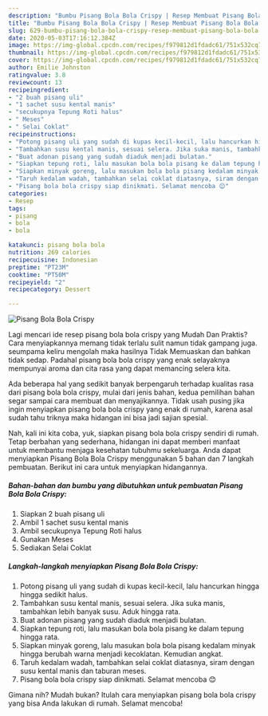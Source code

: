 ```yaml
---
description: "Bumbu Pisang Bola Bola Crispy | Resep Membuat Pisang Bola Bola Crispy Yang Bikin Ngiler"
title: "Bumbu Pisang Bola Bola Crispy | Resep Membuat Pisang Bola Bola Crispy Yang Bikin Ngiler"
slug: 629-bumbu-pisang-bola-bola-crispy-resep-membuat-pisang-bola-bola-crispy-yang-bikin-ngiler
date: 2020-05-03T17:16:12.384Z
image: https://img-global.cpcdn.com/recipes/f979812d1fdadc61/751x532cq70/pisang-bola-bola-crispy-foto-resep-utama.jpg
thumbnail: https://img-global.cpcdn.com/recipes/f979812d1fdadc61/751x532cq70/pisang-bola-bola-crispy-foto-resep-utama.jpg
cover: https://img-global.cpcdn.com/recipes/f979812d1fdadc61/751x532cq70/pisang-bola-bola-crispy-foto-resep-utama.jpg
author: Emilie Johnston
ratingvalue: 3.8
reviewcount: 13
recipeingredient:
- "2 buah pisang uli"
- "1 sachet susu kental manis"
- "secukupnya Tepung Roti halus"
- " Meses"
- " Selai Coklat"
recipeinstructions:
- "Potong pisang uli yang sudah di kupas kecil-kecil, lalu hancurkan hingga hingga sedikit halus."
- "Tambahkan susu kental manis, sesuai selera. Jika suka manis, tambahkan lebih banyak susu. Aduk hingga rata."
- "Buat adonan pisang yang sudah diaduk menjadi bulatan."
- "Siapkan tepung roti, lalu masukan bola bola pisang ke dalam tepung hingga rata."
- "Siapkan minyak goreng, lalu masukan bola bola pisang kedalam minyak hingga berubah warna menjadi kecoklatan. Kemudian angkat."
- "Taruh kedalam wadah, tambahkan selai coklat diatasnya, siram dengan susu kental manis dan taburan meses."
- "Pisang bola bola crispy siap dinikmati. Selamat mencoba 😊"
categories:
- Resep
tags:
- pisang
- bola
- bola

katakunci: pisang bola bola 
nutrition: 269 calories
recipecuisine: Indonesian
preptime: "PT23M"
cooktime: "PT50M"
recipeyield: "2"
recipecategory: Dessert

---
```



![Pisang Bola Bola Crispy](https://img-global.cpcdn.com/recipes/f979812d1fdadc61/751x532cq70/pisang-bola-bola-crispy-foto-resep-utama.jpg)

Lagi mencari ide resep pisang bola bola crispy yang Mudah Dan Praktis? Cara menyiapkannya memang tidak terlalu sulit namun tidak gampang juga. seumpama keliru mengolah maka hasilnya Tidak Memuaskan dan bahkan tidak sedap. Padahal pisang bola bola crispy yang enak selayaknya mempunyai aroma dan cita rasa yang dapat memancing selera kita.



Ada beberapa hal yang sedikit banyak berpengaruh terhadap kualitas rasa dari pisang bola bola crispy, mulai dari jenis bahan, kedua pemilihan bahan segar sampai cara membuat dan menyajikannya. Tidak usah pusing jika ingin menyiapkan pisang bola bola crispy yang enak di rumah, karena asal sudah tahu triknya maka hidangan ini bisa jadi sajian spesial.


Nah, kali ini kita coba, yuk, siapkan pisang bola bola crispy sendiri di rumah. Tetap berbahan yang sederhana, hidangan ini dapat memberi manfaat untuk membantu menjaga kesehatan tubuhmu sekeluarga. Anda dapat menyiapkan Pisang Bola Bola Crispy menggunakan 5 bahan dan 7 langkah pembuatan. Berikut ini cara untuk menyiapkan hidangannya.

<!--inarticleads1-->

##### Bahan-bahan dan bumbu yang dibutuhkan untuk pembuatan Pisang Bola Bola Crispy:

1. Siapkan 2 buah pisang uli
1. Ambil 1 sachet susu kental manis
1. Ambil secukupnya Tepung Roti halus
1. Gunakan  Meses
1. Sediakan  Selai Coklat




<!--inarticleads2-->

##### Langkah-langkah menyiapkan Pisang Bola Bola Crispy:

1. Potong pisang uli yang sudah di kupas kecil-kecil, lalu hancurkan hingga hingga sedikit halus.
1. Tambahkan susu kental manis, sesuai selera. Jika suka manis, tambahkan lebih banyak susu. Aduk hingga rata.
1. Buat adonan pisang yang sudah diaduk menjadi bulatan.
1. Siapkan tepung roti, lalu masukan bola bola pisang ke dalam tepung hingga rata.
1. Siapkan minyak goreng, lalu masukan bola bola pisang kedalam minyak hingga berubah warna menjadi kecoklatan. Kemudian angkat.
1. Taruh kedalam wadah, tambahkan selai coklat diatasnya, siram dengan susu kental manis dan taburan meses.
1. Pisang bola bola crispy siap dinikmati. Selamat mencoba 😊




Gimana nih? Mudah bukan? Itulah cara menyiapkan pisang bola bola crispy yang bisa Anda lakukan di rumah. Selamat mencoba!
